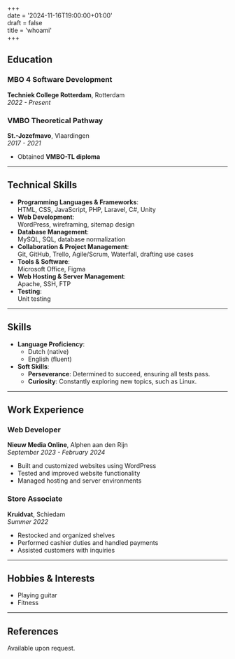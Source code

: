 +++  
date = '2024-11-16T19:00:00+01:00'  
draft = false  
title = 'whoami'  
+++

## Education  

### MBO 4 Software Development  
**Techniek College Rotterdam**, Rotterdam  
*2022 - Present*  

### VMBO Theoretical Pathway  
**St.-Jozefmavo**, Vlaardingen  
*2017 - 2021*  

- Obtained **VMBO-TL diploma**  

---

## Technical Skills  

- **Programming Languages & Frameworks**:  
  HTML, CSS, JavaScript, PHP, Laravel, C#, Unity  
- **Web Development**:  
  WordPress, wireframing, sitemap design  
- **Database Management**:  
  MySQL, SQL, database normalization  
- **Collaboration & Project Management**:  
  Git, GitHub, Trello, Agile/Scrum, Waterfall, drafting use cases  
- **Tools & Software**:  
  Microsoft Office, Figma  
- **Web Hosting & Server Management**:  
  Apache, SSH, FTP  
- **Testing**:  
  Unit testing  

---

## Skills  

- **Language Proficiency**:  
  - Dutch (native)  
  - English (fluent)  
- **Soft Skills**:  
  - **Perseverance**: Determined to succeed, ensuring all tests pass.  
  - **Curiosity**: Constantly exploring new topics, such as Linux.  

---

## Work Experience  

### Web Developer  
**Nieuw Media Online**, Alphen aan den Rijn  
*September 2023 - February 2024*  

- Built and customized websites using WordPress  
- Tested and improved website functionality  
- Managed hosting and server environments  

### Store Associate  
**Kruidvat**, Schiedam  
*Summer 2022*  

- Restocked and organized shelves  
- Performed cashier duties and handled payments  
- Assisted customers with inquiries  

---

## Hobbies & Interests  

- Playing guitar  
- Fitness  

---

## References  

Available upon request.  
